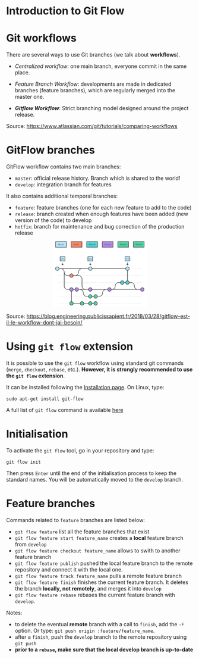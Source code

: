 
Introduction to Git Flow
===============================================

# Git workflows

There are several ways to use Git branches (we talk about **workflows**).

-   *Centralized workflow*: one main branch, everyone commit in the same
    place. 

-   *Feature Branch Workflow*: developments are made in dedicated
    branches (feature branches), which are regularly merged into the
    master one.

-   ***Gitflow Workflow***: Strict branching model designed around the
    project release.

Source: <https://www.atlassian.com/git/tutorials/comparing-workflows>

# GitFlow branches

GitFlow workflow contains two main branches:
-   `master`: official release history. Branch which is shared to the
    world!
-   `develop`: integration branch for features

It also contains additional temporal branches:
-   `feature`: feature branches (one for each new feature to add to the
    code)
-   `release`: branch created when enough features have been added (new
    version of the code) to develop
-   `hotfix`: branch for maintenance and bug correction of the
    production release
    
 <div align="center">
    <img src="Gitflow.png" width=50%>
 </div>
 
 Source: https://blog.engineering.publicissapient.fr/2018/03/28/gitflow-est-il-le-workflow-dont-jai-besoin/
 
 # Using `git flow` extension
 
 It is possible to use the `git flow` workflow using standard git commands (`merge`, `checkout`, `rebase`, etc.). **However, it is strongly recommended to use the `git flow` extension**. 
 
 It can be installed following the [Installation page](https://github.com/nvie/gitflow/wiki/Installation). On Linux, type:

```
sudo apt-get install git-flow
```

 A full list of `git flow` command is available [here](https://github.com/nvie/gitflow/wiki/Command-Line-Arguments)

# Initialisation

To activate the `git flow` tool, go in your repository and type: 

```
git flow init
```

Then press `Enter` until the end of the initialisation process to keep the standard names. You will be automatically moved to the `develop` branch.

# Feature branches

Commands related to `feature` branches are listed below:
- `git flow feature` list all the feature branches that exist
- `git flow feature start feature_name` creates a **local** feature branch from `develop`
- `git flow feature checkout feature_name` allows to swith to another feature branch
- `git flow feature publish` pushed the local feature branch to the remote repository and connect it with the local one.
- `git flow feature track feature_name` pulls a remote feature branch
- `git flow feature finish` finishes the current feature branch. It deletes the branch **locally, not remotely**, and merges it into `develop`
- `git flow feature rebase` rebases the current feature branch with `develop`.

Notes: 
- to delete the eventual **remote** branch with a call to `finish`, add the `-F` option. Or type: `git push origin :feature/feature_name`. 
- after a `finish`, push the `develop` branch to the remote repository using `git push`
- **prior to a `rebase`, make sure that the local develop branch is up-to-date**

